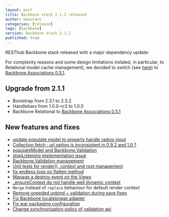 ```yaml
---
layout: post
title: Backbone stack 2.1.2 released
author: bmeurant
categories: [release]
tags: [backbone]
version: Backbone stack 2.1.2
published: true
---
```


RESThub Backbone stack released with a major dependency update:

For complexity reasons and some design limitations (related, in particular, to
Relational model cache management), we decided to switch (see [here](https://twitter.com/sdeleuze/status/347078498755686401)) to
[Backbone Associations 0.5.1](http://dhruvaray.github.io/backbone-associations/).

## Upgrade from 2.1.1

* Bootstrap from 2.3.1 to 2.3.2
* Handlebars from 1.0.0-rc3 to 1.0.0
* Backbone Relational to [Backbone Associations 0.5.1](http://dhruvaray.github.io/backbone-associations/)

## New features and fixes

 * [update populate model to properly handle radios input](https://github.com/resthub/resthub-backbone-stack/pull/126)
 * [Collection.fetch : url option is inconsistent in 0.9.2 and 1.0 ?](https://github.com/resthub/resthub-backbone-stack/issues/124)
 * [populateModel and Backbone.Validation](https://github.com/resthub/resthub-backbone-stack/issues/127)
 * [stopListening implementation issue](https://github.com/resthub/resthub-backbone-stack/issues/133)
 * [Backbone.Validation management](https://github.com/resthub/resthub-backbone-stack/issues/134)
 * [Unit tests for render(), context and root management](https://github.com/resthub/resthub-backbone-stack/issues/41)
 * [fix endless loop on flatten method](https://github.com/resthub/resthub-backbone-stack/pull/131)
 * [Manage a destroy event on the Views](https://github.com/resthub/resthub-backbone-stack/pull/132)
 * [_ensureContext do not handle well dynamic context](https://github.com/resthub/resthub-backbone-stack/issues/136)
 * `Merge` instead of `replace` behaviour for default render context
 * [Remove uneeded unbind + validation during save fixes](https://github.com/resthub/resthub-backbone-stack/pull/139)
 * [Fix Backbone localstorage adapter](https://github.com/resthub/resthub-backbone-stack/commit/f9ced8c8d579fd383c6d60e12f1b3d83431cc2d4)
 * [Fix war packaging configuration](https://github.com/resthub/resthub-backbone-stack/commit/e4def545d84c94693368b9d492d7b6783c532a47)
 * [Change synchronization policy of validation api](https://github.com/resthub/resthub-backbone-stack/pull/143)


